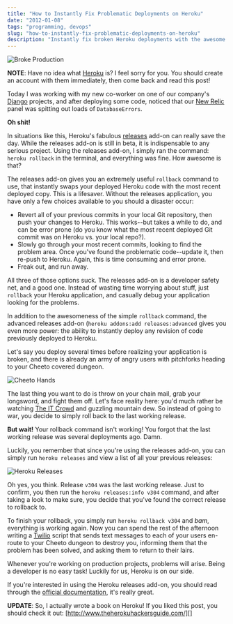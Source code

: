 ```yaml
---
title: "How to Instantly Fix Problematic Deployments on Heroku"
date: "2012-01-08"
tags: "programming, devops"
slug: "how-to-instantly-fix-problematic-deployments-on-heroku"
description: "Instantly fix broken Heroku deployments with the awesome rollback tool."
---
```



![Broke Production][]


**NOTE**: Have no idea what [Heroku][] is?  I feel sorry for you.  You should
create an account with them immediately, then come back and read this post!

Today I was working with my new co-worker on one of our company's [Django][]
projects, and after deploying some code, noticed that our [New Relic][] panel
was spitting out loads of `DatabaseErrors`.

**Oh shit!**

In situations like this, Heroku's fabulous [releases][] add-on can really save
the day.  While the releases add-on is still in beta, it is indispensable to
any serious project.  Using the releases add-on, I simply ran the command:
`heroku rollback` in the terminal, and everything was fine.  How awesome is
that?

The releases add-on gives you an extremely useful `rollback` command to use,
that instantly swaps your deployed Heroku code with the most recent deployed
copy.  This is a lifesaver.  Without the releases application, you have only a
few choices available to you should a disaster occur:

-   Revert all of your previous commits in your local Git repository, then push
    your changes to Heroku.  This works--but takes a while to do, and can be
    error prone (do you know what the most recent deployed Git commit was on
    Heroku vs. your local repo?).
-   Slowly go through your most recent commits, looking to find the problem
    area.  Once you've found the problematic code--update it, then re-push to
    Heroku.  Again, this is time consuming and error prone.
-   Freak out, and run away.

All three of those options suck. The releases add-on is a developer safety net,
and a good one.  Instead of wasting time worrying about stuff, just `rollback`
your Heroku application, and casually debug your application looking for the
problems.

In addition to the awesomeness of the simple `rollback` command, the advanced
releases add-on (`heroku addons:add releases:advanced` gives you even more
power: the ability to instantly deploy any revision of code previously deployed
to Heroku.

Let's say you deploy several times before realizing your application is broken,
and there is already an army of angry users with pitchforks heading to your
Cheeto covered dungeon.

![Cheeto Hands][]

The last thing you want to do is throw on your chain mail, grab your longsword,
and fight them off.  Let's face reality here: you'd much rather be watching
[The IT Crowd][] and guzzling mountain dew.  So instead of going to war, you
decide to simply roll back to the last working release.

**But wait!**  Your rollback command isn't working!  You forgot that the last
working release was several deployments ago.  Damn.

Luckily, you remember that since you're using the releases add-on, you can
simply run `heroku releases` and view a list of all your previous releases:

![Heroku Releases][]

Oh yes, you think. Release `v304` was the last working release.  Just to
confirm, you then run the `heroku releases:info v304` command, and after taking
a look to make sure, you decide that you've found the correct release to
rollback to.

To finish your rollback, you simply run `heroku rollback v304` and *bam*,
everything is working again.  Now you can spend the rest of the afternoon
writing a [Twilio][] script that sends text messages to each of your users
en-route to your Cheeto dungeon to destroy you, informing them that the problem
has been solved, and asking them to return to their lairs.

Whenever you're working on production projects, problems will arise.  Being a
developer is no easy task!  Luckily for us, Heroku is on our side.

If you're interested in using the Heroku releases add-on, you should read
through the [official documentation][], it's really great.

**UPDATE**: So, I actually wrote a book on Heroku!  If you liked this post, you
should check it out: [http://www.theherokuhackersguide.com/][]


  [Broke Production]: {filename}/images/2012/broke-production.png "Broke Production"
  [Heroku]: http://www.heroku.com/ "Heroku"
  [Django]: https://www.djangoproject.com/ "Django"
  [New Relic]: http://newrelic.com/ "New Relic, the Best Fucking Application Monitoring Software Ever Written"
  [releases]: http://addons.heroku.com/releases "Heroku Releases Addon"
  [Cheeto Hands]: {filename}/images/2012/cheeto-hands.png "Cheeto Hands"
  [The IT Crowd]: http://www.imdb.com/title/tt0487831/ "The IT Crowd"
  [Heroku Releases]: {filename}/images/2012/heroku-releases.png "Heroku Releases CLI Screen Shot"
  [Twilio]: http://www.twilio.com/ "Twilio"
  [official documentation]: http://devcenter.heroku.com/articles/releases "Heroku Releases Addon Documentation"
  [http://www.theherokuhackersguide.com/]: http://www.theherokuhackersguide.com/ "The Heroku Hacker's Guide"
